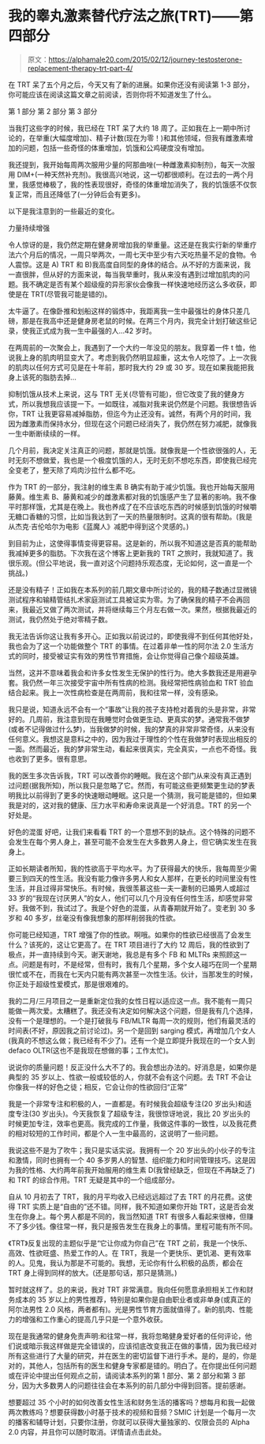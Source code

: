 # 我的睾丸激素替代疗法之旅(TRT)——第四部分

> 原文：<https://alphamale20.com/2015/02/12/journey-testosterone-replacement-therapy-trt-part-4/>

在 TRT 呆了五个月之后，今天又有了新的进展。如果你还没有阅读第 1-3 部分，你可能应该在阅读这篇文章之前阅读，否则你将不知道发生了什么。

第 1 部分
第 2 部分
第 3 部分

当我打这些字的时候，我已经在 TRT 呆了大约 18 周了。正如我在上一期中所讨论的，在举重(大幅度增加)、精子计数(现在为零！)和其他领域，但我有雌激素增加的问题，包括一些奇怪的体重增加，饥饿和公鸡硬度没有增加。

我还提到，我开始每周两次服用少量的阿那曲唑(一种雌激素抑制剂)，每天一次服用 DIM+(一种天然补充剂)。我很高兴地说，这一切都很顺利。在过去的一两个月里，我感觉棒极了，我的性表现很好，奇怪的体重增加消失了，我的饥饿感不仅恢复正常，而且还降低了(一分钟后会有更多)。

以下是我注意到的一些最近的变化。

力量持续增强

令人惊讶的是，我仍然定期在健身房增加我的举重量。这还是在我实行新的举重疗法六个月后的情况，一周只举两次，一周七天中至少有六天吃热量不足的食物。令人震惊。这是 A) TRT 和 B)我高度自同型的身体的结合。从不好的方面来说，我一直很胖，但从好的方面来说，每当我举重时，我从来没有遇到过增加肌肉的问题。我不确定是否有某个超级瘦的异形家伙会像我一样快速地经历这么多收获，即使是在 TRT(尽管我可能是错的)。

太牛逼了。在像卧推和划船这样的锻炼中，我距离我一生中最强壮的身体只差几磅，那是在我高中还是健身房老鼠的时候。在两三个月内，我完全计划打破这些记录，使我正式成为我一生中最强的人...42 岁时。

在两周前的一次聚会上，我遇到了一个大约一年没见的朋友。我穿着一件 t 恤，他说我上身的肌肉明显变大了。考虑到我仍然明显超重，这太令人吃惊了。上一次我的肌肉以任何方式可见是在十年前，那时我大约 29 或 30 岁。现在如果我能把我身上该死的脂肪去掉...

抑制饥饿从技术上来说，这与 TRT 无关(尽管有可能)，但它改变了我的健身方式，所以我想我应该提一下。一如既往，减脂对我来说仍然是个问题。我很想告诉你，TRT 让我更容易减掉脂肪，但迄今为止还没有。诚然，有两个月的时间，我因为雌激素而保持水分，但现在这个问题已经消失了，我仍然在努力减肥，就像我一生中断断续续的一样。

几个月前，我决定关注真正的问题，那就是饥饿。就像我是一个性欲很强的人，无时无刻不想做爱，我也是一个极度饥饿的人，无时无刻不想吃东西，即使我已经完全变老了，整天除了鸡肉沙拉什么都不吃。

作为 TRT 的一部分，我注射的维生素 B 确实有助于减少饥饿。我也开始每天服用藤黄。维生素 B、藤黄和减少的雌激素都对我的饥饿感产生了显著的影响。我不像平时那样饿，尤其是在晚上。我也养成了在不应该吃东西的时候感到饥饿的时候嚼无糖口香糖的习惯，比如当我达到了一天的热量限制时。这真的很有帮助。(我是从杰克·吉伦哈尔为电影《蓝魔人》减肥中得到这个灵感的。)

到目前为止，这使得事情变得更容易。这是新的，所以我不知道这是否真的能帮助我减掉更多的脂肪。下次我在这个博客上更新我的 TRT 之旅时，我就知道了。我很乐观。(但公平地说，我一直对这个问题持乐观态度，无论如何，这一直是一个挑战。)

还是没有精子！正如我在本系列的前几期文章中所讨论的，我的精子数通过显微镜测试程序和输精管结扎术家庭测试工具被证实为零。为了确保我的精子不会再回来，我最近又做了两次测试，并将继续每三个月左右做一次。果然，根据我最近的测试，我仍然处于绝对零精子数。

我无法告诉你这让我有多开心。正如我以前说过的，即使我得不到任何其他好处，我也会为了这一个功能做整个 TRT 的事情。在过着非单一性的阿尔法 2.0 生活方式的同时，接受被证实有效的男性节育措施，会让你觉得自己像个超级英雄。

当然，这并不意味着我会和许多女性发生无保护的性行为。绝大多数我还是用避孕套。我仍然一年三次接受宇宙中所有性病的检测。我经常把性病验血和 TRT 验血结合起来。我上一次性病检查是在两周前，我和往常一样，没有感染。

我只是说，知道永远不会有一个“事故”让我的孩子支持枪对着我的头是非常，非常好的。几周前，我注意到现在我睡觉时会做更生动、更真实的梦。通常我不做梦(或者不记得做过什么梦)，当我做梦的时候，我的梦真的非常非常奇怪，从来没有任何意义。我想这是意料之中的，因为我过于理性的个性在我做梦时表现出相反的一面。然而最近，我的梦非常生动，看起来很真实，完全真实，一点也不奇怪。我也收到了更多。很有意思。

我的医生多次告诉我，TRT 可以改善你的睡眠。我在这个部门从来没有真正遇到过问题(据我所知)，所以我只是忽略了它。然而，有可能这些更频繁更生动的梦表明我比以前得到了更多的快速眼动睡眠。这只是一个猜测，我可能是错的，但如果我是对的，这对我的健康、压力水平和寿命来说真是一个好消息。TRT 的另一个好处是。

好色的混蛋
好吧，让我们来看看 TRT 的一个意想不到的缺点。这个特殊的问题不会发生在每个男人身上，甚至可能不会发生在大多数男人身上，但它确实发生在我身上。

正如长期读者所知，我的性欲高于平均水平。为了获得最大的快乐，我每周至少需要三到四天的性生活。我没有能力像许多男人和女人那样，在更长的时间里没有性生活，并且过得非常快乐。有时候，我很羡慕这些一夫一妻制的已婚男人或超过 33 岁的“我现在讨厌男人”的女人，他们可以几个月没有任何性生活，却感觉非常好。我做不到，我试过了。我是个好色的混蛋，从青春期就开始了。变老到 30 多岁和 40 多岁，丝毫没有像我想象的那样削弱我的性欲。

你可能已经知道，TRT 增强了你的性欲。啊哦。如果你的性欲已经很高了会发生什么？该死的，这让它更高了。在 TRT 项目进行了大约 12 周后，我的性欲到了极点，并一直持续到今天。谢天谢地，我总是有多个 FB 和 MLTRs 来照顾这一点。问题是有时，不是经常，但有时，我有几个星期，多个女人碰巧在同一个星期很忙或不在，而我在七天内只能有两次甚至一次性生活。伙计，当那发生的时候，你正处于超级性爱模式，那是很艰难的。

我的二月/三月项目之一是重新定位我的女性日程以适应这一点。我不能有一周只能做一两次爱。太糟糕了。我还没有决定如何解决这个问题，但是我有几个选择，没有一个是理想的。一个是打破我与 FB/MLTR 每周一次的规则，他们有最灵活的时间表(不好，原因我之前讨论过)。另一个是回到 sarging 模式，再增加几个女人(我真的不想这么做；我已经有不少了)。还有一个是立即提升我现在的一个女人到 defaco OLTR(这也不是我现在想做的事；工作太忙)。

说说你的质量问题！反正没什么大不了的。我会想出办法的。好消息是，如果你是典型的 35 岁以上、性欲一般或较低的人，你就不会有这个问题。去 TRT 不会让你像我一样的好色之徒；相反，它会让你的性欲回归“正常”

我是一个非常专注和积极的人，一直都是。有时候我会超级专注(20 岁出头)和适度专注(30 岁出头)。今天我恢复了超级专注，我很惊讶地说，我比 20 岁出头的时候更加专注，效率也更高。我完成的工作量，我做这件事的一致性，以及我花费的相对较短的工作时间，都是个人一生中最高的，这说明了一些问题。

我说这些不是为了吹牛；我只是实话实说。我拥有一个 20 岁出头的小伙子的专注和激情，同时也拥有一个 40 多岁男人的智慧、组织能力和时间管理技巧。这是因为我的性格、大约两年前我开始服用的维生素 D(我曾经缺乏，但现在不再缺乏了)和 TRT 的综合作用。TRT 无疑是其中的一个组成部分。

自从 10 月初去了 TRT，我的月平均收入已经远远超过了去 TRT 的月花费。这使得 TRT 实质上是“自由的”还不错。同样，我不知道如果你开始 TRT，这是否会发生在你身上。每个男人都是不同的，我当然知道 TRT 有很多人看起来很棒，但赚不了多少钱。像往常一样，我只是报告发生在我身上的事情。里程可能有所不同。

《TRT》反复出现的主题似乎是“它让你成为你自己”在 TRT 之前，我是一个快乐、高效、性欲旺盛、热爱工作的人。在 TRT，我是一个更快乐、更饥渴、更有效率的人。见鬼，我认为那是不可能的。我想，无论你有什么积极的品质，都会在 TRT 身上得到同样的放大。(还是那句话，那只是猜测。)

暂时就这样了。总的来说，我对 TRT 非常满意。我向任何愿意承担相关工作和财务成本的 35 岁以上的男性推荐，特别是如果你是自由职业者或非单身(或真正的阿尔法男性 2.0 风格，两者都有)。光是男性节育方面就值得了。新的肌肉、性能力的增强和工作重心的提高几乎只是一个意外收获。

现在是我通常的健身免责声明:和往常一样，我将忽略健身爱好者的任何评论，他们说或暗示我这样做是完全错误的，应该彻底改变我正在做的事情，因为我已经对所有这些进行了大量的研究，并在医生的密切监督下进行手术。是的，是的，你是对的，其他人，包括所有的医生和健身专家都是错的。明白了。在你提出任何问题或在评论中提出任何观点之前，请阅读本系列的第 1 部分、第 2 部分和第 3 部分，因为大多数男人的问题往往会在本系列的前几部分中得到回答。提前感谢。

想要超过 35 个小时的如何改善女性生活和财务生活的播客吗？想每月和我一起做两次教练吗？想要获得数小时基于技术的视频和音频？SMIC 计划是一个每月一次的播客和辅导计划，只要你注册，你就可以获得大量独家的、仅限会员的 Alpha 2.0 内容，并且你可以随时取消。详情请点击此处。